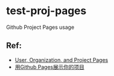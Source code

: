 # test-proj-pages
Github Project Pages usage
## Ref:
- [User, Organization, and Project Pages](https://help.github.com/articles/user-organization-and-project-pages/)
- [用Github Pages展示你的项目](https://segmentfault.com/a/1190000004639130)
